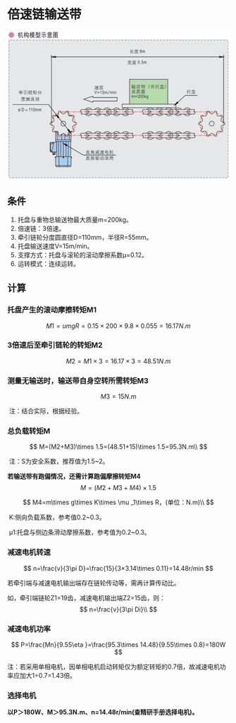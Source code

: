 # 倍速链输送带

![image-20250621112915079](static/image-20250621112915079.png)

## 条件

1. 托盘与重物总输送物最大质量m=200kg。
2. 倍速链：3倍速。
3. 牵引链轮分度圆直径D=110mm，半径R=55mm。
4. 托盘输送速度V=15m/min。
5. 支撑方式：托盘与滚轮的滚动摩擦系数μ=0.12。
6. 运转模式：连续运转。

## 计算

### 托盘产生的滚动摩擦转矩M1

$$
M1=umg R=0.15\times 200\times 9.8\times 0.055=16.17N.m
$$

### 3倍速后至牵引链轮的转矩M2

$$
M2=M1\times 3=16.17\times 3=48.51N.m
$$

### 测量无输送时，输送带自身空转所需转矩M3

$$
M3=15N.m
$$

​	注：结合实际，根据经验。

### 总负载转矩M

$$
M=(M2+M3)\times 1.5=(48.51+15)\times 1.5=95.3N.m\\
$$

​	注：S为安全系数，推荐值为1.5~2。

**若输送带有跑偏情况，还需计算跑偏摩擦转矩M4**
$$
M=(M2+M3+M4)\times 1.5
$$

$$
M4=m\times g\times K\times \mu _1\times R，(单位：N.m)\\
$$

​	K:侧向负载系数，参考值0.2~0.3。

​	μ1:托盘与侧边条滑动摩擦系数，参考值为0.2~0.3。

### 减速电机转速

$$
n=\frac{v}{3\pi D}=\frac{15}{3×3.14\times 0.11}=14.48r/min
$$

若牵引端与减速电机输出端存在链轮传动等，需再计算传动比。

如，牵引端链轮Z1=19齿，减速电机输出端Z2=15齿，则：
$$
n=\frac{v}{3\pi Di}\\
$$

### 减速电机功率

$$
P=\frac{Mn}{9.55\eta }=\frac{95.3\times 14.48}{9.55\times 0.8}=180W
$$

​	注：若采用单相电机，因单相电机启动转矩仅为额定转矩的0.7倍，故减速电机功率应加大1÷0.7=1.43倍。

### 选择电机

​	**以P＞180W、M＞95.3N.m、n=14.48r/min(查精研手册选择电机)。**







